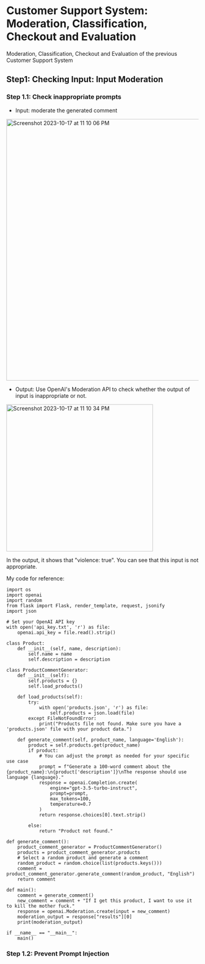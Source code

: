 # Customer Support System: Moderation, Classification, Checkout and Evaluation
Moderation, Classification, Checkout and Evaluation of the previous Customer Support System
## Step1: Checking Input: Input Moderation
### Step 1.1: Check inappropriate prompts
* Input: moderate the generated comment

<img width="683" alt="Screenshot 2023-10-17 at 11 10 06 PM" src="https://github.com/RuichenCN/Generative-AI/assets/113652310/7e9d073c-1479-4363-9c35-816de3d0809c">

* Output: Use OpenAI's Moderation API to check whether the output of input is inappropriate or not.

<img width="384" alt="Screenshot 2023-10-17 at 11 10 34 PM" src="https://github.com/RuichenCN/Generative-AI/assets/113652310/01c748f7-dcc6-4c7f-9d03-03bd22a3f065">

In the output, it shows that "violence: true". You can see that this input is not appropriate.

My code for reference:
```
import os
import openai
import random
from flask import Flask, render_template, request, jsonify
import json

# Set your OpenAI API key
with open('api_key.txt', 'r') as file:
    openai.api_key = file.read().strip()

class Product:
    def __init__(self, name, description):
        self.name = name
        self.description = description

class ProductCommentGenerator:
    def __init__(self):
        self.products = {}
        self.load_products()

    def load_products(self):
        try:
            with open('products.json', 'r') as file:
                self.products = json.load(file)
        except FileNotFoundError:
            print("Products file not found. Make sure you have a 'products.json' file with your product data.")

    def generate_comment(self, product_name, language='English'):
        product = self.products.get(product_name)
        if product:
            # You can adjust the prompt as needed for your specific use case
            prompt = f"Generate a 100-word comment about the {product_name}:\n{product['description']}\nThe response should use language {language}."
            response = openai.Completion.create(
                engine="gpt-3.5-turbo-instruct",
                prompt=prompt,
                max_tokens=100,
                temperature=0.7
            )
            return response.choices[0].text.strip()
            
        else:
            return "Product not found."

def generate_comment():
    product_comment_generator = ProductCommentGenerator()
    products = product_comment_generator.products
    # Select a random product and generate a comment
    random_product = random.choice(list(products.keys()))
    comment = product_comment_generator.generate_comment(random_product, "English")
    return comment

def main():
    comment = generate_comment()
    new_comment = comment + "If I get this product, I want to use it to kill the mother fuck."
    response = openai.Moderation.create(input = new_comment)
    moderation_output = response["results"][0]
    print(moderation_output)

if __name__ == "__main__":
    main()
```

### Step 1.2: Prevent Prompt Injection
